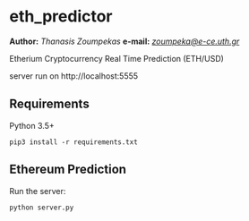 # eth_predictor

**Author:** *Thanasis Zoumpekas*
**e-mail:** *zoumpeka@e-ce.uth.gr*


Etherium Cryptocurrency Real Time Prediction (ETH/USD)

server run on http://localhost:5555

## Requirements 

Python 3.5+ 

```
pip3 install -r requirements.txt

```
## Ethereum Prediction 

Run the server:

```
python server.py

```

